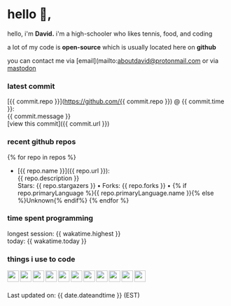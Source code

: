 # hello 👋,
hello, i'm <b>David.</b> i'm a high-schooler who likes tennis, food, and coding

a lot of my code is **open-source** which is usually located here on **github**

you can contact me via [email](mailto:aboutdavid@protonmail.com or via [mastodon](https://social.dino.icu/@david)

### latest commit
[{{ commit.repo }}](https://github.com/{{ commit.repo }}) @ {{ commit.time }}:<br>
{{ commit.message }}<br>
[view this commit]({{ commit.url }})

### recent github repos
{% for repo in repos %}
- [{{ repo.name }}]({{ repo.url }}):<br>
{{ repo.description }}<br>
Stars: {{ repo.stargazers }} • Forks: {{ repo.forks }} • {% if repo.primaryLanguage %}{{ repo.primaryLanguage.name }}{% else %}Unknown{% endif%}
{% endfor %}

### time spent programming
longest session: {{ wakatime.highest }}<br>
today: {{ wakatime.today }}

### things i use to code
<img src="{{ icons.html }}" align="left" width="26px">
<img src="{{ icons.css }}" align="left" width="26px">
<img src="{{ icons.javascript }}" align="left" width="26px">
<img src="{{ icons.nodejs }}" align="left" width="26px">
<img src="{{ icons.php }}" align="left" width="26px">
<img src="{{ icons.sass }}" align="left" width="26px">
<img src="{{ icons.github }}" align="left" width="26px">
<img src="{{ icons.git }}" align="left" width="26px">
<img src="{{ icons.gitlab }}" align="left" width="26px">
<img src="{{ icons.npm }}" align="left" width="26px">
<img src="{{ icons.vsc }}" align="left" width="26px">
<br><br>

Last updated on: {{ date.dateandtime }} (EST)
